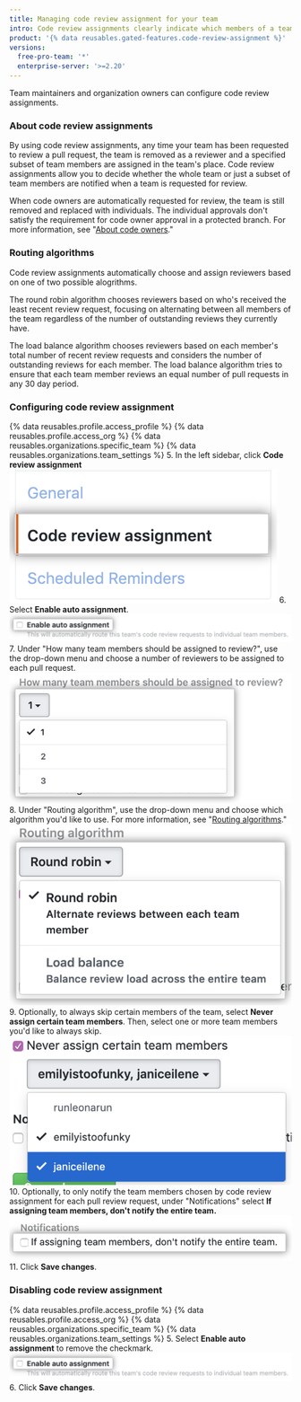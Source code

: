 ```yaml
---
title: Managing code review assignment for your team
intro: Code review assignments clearly indicate which members of a team are expected to submit a review for a pull request.
product: '{% data reusables.gated-features.code-review-assignment %}'
versions:
  free-pro-team: '*'
  enterprise-server: '>=2.20'
---
```


Team maintainers and organization owners can configure code review assignments.

### About code review assignments

By using code review assignments, any time your team has been requested to review a pull request, the team is removed as a reviewer and a specified subset of team members are assigned in the team's place. Code review assignments allow you to decide whether the whole team or just a subset of team members are notified when a team is requested for review.

When code owners are automatically requested for review, the team is still removed and replaced with individuals. The individual approvals don't satisfy the requirement for code owner approval in a protected branch. For more information, see "[About code owners](/github/creating-cloning-and-archiving-repositories/about-code-owners)."

### Routing algorithms

Code review assignments automatically choose and assign reviewers based on one of two possible alogrithms.

The round robin algorithm chooses reviewers based on who's received the least recent review request, focusing on alternating between all members of the team regardless of the number of outstanding reviews they currently have.

The load balance algorithm chooses reviewers based on each member's total number of recent review requests and considers the number of outstanding reviews for each member. The load balance algorithm tries to ensure that each team member reviews an equal number of pull requests in any 30 day period.

### Configuring code review assignment
{% data reusables.profile.access_profile %}
{% data reusables.profile.access_org %}
{% data reusables.organizations.specific_team %}
{% data reusables.organizations.team_settings %}
5. In the left sidebar, click **Code review assignment** ![Code review assignment button](/assets/images/help/teams/review-assignment-button.png)
6. Select **Enable auto assignment**. ![Code review assignment button](/assets/images/help/teams/review-assignment-enable.png)
7. Under "How many team members should be assigned to review?", use the drop-down menu and choose a number of reviewers to be assigned to each pull request. ![Number of reviewers dropdown](/assets/images/help/teams/review-assignment-number.png)
8. Under "Routing algorithm", use the drop-down menu and choose which algorithm you'd like to use. For more information, see "[Routing algorithms](#routing-algorithms)." ![Routing algorithm dropdown](/assets/images/help/teams/review-assignment-algorithm.png)
9. Optionally, to always skip certain members of the team, select **Never assign certain team members**. Then, select one or more team members you'd like to always skip. ![Never assign certain team members checkbox and dropdown](/assets/images/help/teams/review-assignment-skip-members.png)
10. Optionally, to only notify the team members chosen by code review assignment for each pull review request, under "Notifications" select **If assigning team members, don't notify the entire team.** ![Code review assignment notifications](/assets/images/help/teams/review-assignment-notifications.png)
11. Click **Save changes**.

### Disabling code review assignment
{% data reusables.profile.access_profile %}
{% data reusables.profile.access_org %}
{% data reusables.organizations.specific_team %}
{% data reusables.organizations.team_settings %}
5. Select **Enable auto assignment** to remove the checkmark. ![Code review assignment button](/assets/images/help/teams/review-assignment-enable.png)
6. Click **Save changes**.
